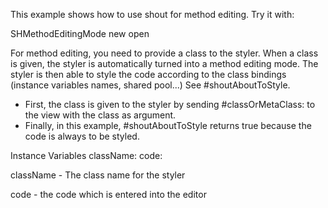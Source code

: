 This example shows how to use shout for method editing. Try it with:

SHMethodEditingMode new open

For method editing, you need to provide a class to the styler. When a class is given, the styler is automatically turned into a method editing mode.
The styler is then able to style the code according to the class bindings (instance variables names, shared pool...)
See #shoutAboutToStyle. 
  - First, the class is given to the styler by sending #classOrMetaClass: to the view with the class as argument.
  - Finally, in this example, #shoutAboutToStyle returns true because the code is always to be styled.

Instance Variables
	className:		<String>
	code:		<String>

className
	- The class name for the styler

code
	- the code which is entered into the editor  
